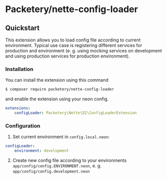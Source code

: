 # Packetery/nette-config-loader
## Quickstart

This extension allows you to load config file according to current environment.
Typical use case is registering different services for production and environment
(e. g. using mocking services on development and using production services for production environment).    


### Installation

You can install the extension using this command

```sh
$ composer require packetery/nette-config-loader
```

and enable the extension using your neon config.

```yml
extensions:
	configLoader: Packetery\Nette\DI\ConfigLoaderExtension
```


### Configuration
1) Set current environment in ``config.local.neon``: 
```yml
configLoader:
	environment: development
```

2) Create new config file according to your environments ``app/config/config.ENVIRONMENT.neon``, e. g. ``app/config/config.development.neon``  
